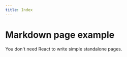 ```yaml
---
title: Index
---
```


# Markdown page example

You don't need React to write simple standalone pages.